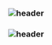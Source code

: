 ### ![header](https://capsule-render.vercel.app/api?type=transparent&color=0969DA&height=200&section=header&text=Welcome%20to%20My%20Github&fontSize=50)
### ![header](https://capsule-render.vercel.app/api?type=transparent&color=0969DA&height=200&section=header&text=Welcome%20to%20My%20Github&fontSize=50&fontColor=00FF00)

<!--
**GRetriever/GRetriever** is a ✨ _special_ ✨ repository because its `README.md` (this file) appears on your GitHub profile.

Here are some ideas to get you started:

- 🔭 I’m currently working on ...
- 🌱 I’m currently learning ...
- 👯 I’m looking to collaborate on ...
- 🤔 I’m looking for help with ...
- 💬 Ask me about ...
- 📫 How to reach me: ...
- 😄 Pronouns: ...
- ⚡ Fun fact: ...
-->

